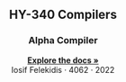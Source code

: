 <div id="top"></div>

<h2 align="center">HY-340 Compilers</h2>
<h3 align="center">Alpha Compiler</h3>
  <p align="center">
    <a href="https://github.com/joeFelek/Alpha-Compiler"><strong>Explore the docs »</strong></a>
    <br />
    <span>Iosif Felekidis</span>
    ·
    <span>4062</span>
    ·
    <span>2022</span>
  </p>
